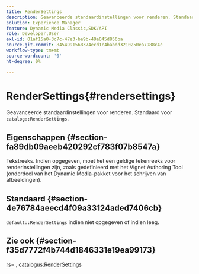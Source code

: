 ```yaml
---
title: RenderSettings
description: Geavanceerde standaardinstellingen voor renderen. Standaard voor renderinstellingen catalogus.
solution: Experience Manager
feature: Dynamic Media Classic,SDK/API
role: Developer,User
exl-id: 01af15a0-3c7c-47e3-be9b-49e045d856ba
source-git-commit: 8454991568374ecd1c4babdd3210250ea7988c4c
workflow-type: tm+mt
source-wordcount: '0'
ht-degree: 0%

---
```


# RenderSettings{#rendersettings}

Geavanceerde standaardinstellingen voor renderen. Standaard voor `catalog::RenderSettings`.

## Eigenschappen {#section-fa89db09aeeb420292cf783f07b8547a}

Tekstreeks. Indien opgegeven, moet het een geldige tekenreeks voor renderinstellingen zijn, zoals gedefinieerd met het Vignet Authoring Tool (onderdeel van het Dynamic Media-pakket voor het schrijven van afbeeldingen).

## Standaard {#section-4e76784aeecd4f09a33124aded7406cb}

`default::RenderSettings` indien niet opgegeven of indien leeg.

## Zie ook {#section-f35d7772f4b744d1846331e19ea99173}

[rs=](../../../../../ir-api/http-protocol/image-rendering-api-ref/c-ir-http-protocol-ref/c-ir-http-protocol-command-reference/r-ir-rs.md#reference-d20cefaaa6cd4f449d1591c87959b4cf) , [catalogus:RenderSettings](../../../../../ir-api/material-cat/image-rendering-api-ref/c-ir-material-catalog/c-ir-attributes-reference/r-ir-rendersettings.md#reference-f3ae5e18095d40b2a8edef957dd82fbd)
